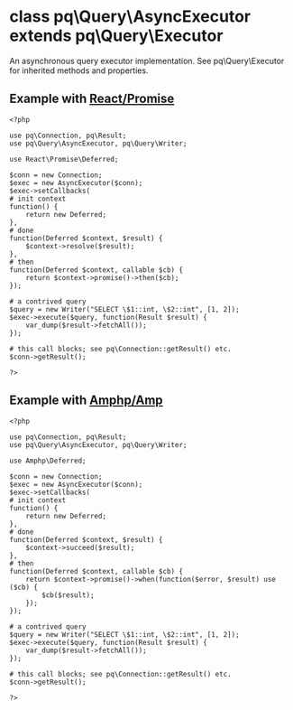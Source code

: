 # class pq\Query\AsyncExecutor extends pq\Query\Executor

An asynchronous query executor implementation.
See pq\Query\Executor for inherited methods and properties.

## Example with [React/Promise](https://github.com/reactphp/promise)

	<?php
	
	use pq\Connection, pq\Result;
	use pq\Query\AsyncExecutor, pq\Query\Writer;
	
	use React\Promise\Deferred;
	
	$conn = new Connection;
	$exec = new AsyncExecutor($conn);
	$exec->setCallbacks(
	# init context
	function() {
		return new Deferred;
	},
	# done
	function(Deferred $context, $result) {
		$context->resolve($result);
	},
	# then
	function(Deferred $context, callable $cb) {
		return $context->promise()->then($cb);
	});

	# a contrived query
	$query = new Writer("SELECT \$1::int, \$2::int", [1, 2]);
	$exec->execute($query, function(Result $result) {
		var_dump($result->fetchAll());
	});
	
	# this call blocks; see pq\Connection::getResult() etc.
	$conn->getResult();
	
	?>

## Example with [Amphp/Amp](https://github.com/amphp/amp)

	<?php
	
	use pq\Connection, pq\Result;
	use pq\Query\AsyncExecutor, pq\Query\Writer;
	
	use Amphp\Deferred;
	
	$conn = new Connection;
	$exec = new AsyncExecutor($conn);
	$exec->setCallbacks(
	# init context
	function() {
		return new Deferred;
	},
	# done
	function(Deferred $context, $result) {
		$context->succeed($result);
	},
	# then
	function(Deferred $context, callable $cb) {
		return $context->promise()->when(function($error, $result) use ($cb) {
			$cb($result);
		});
	});
	
	# a contrived query
	$query = new Writer("SELECT \$1::int, \$2::int", [1, 2]);
	$exec->execute($query, function(Result $result) {
		var_dump($result->fetchAll());
	});
	
	# this call blocks; see pq\Connection::getResult() etc.
	$conn->getResult();
	
	?>
